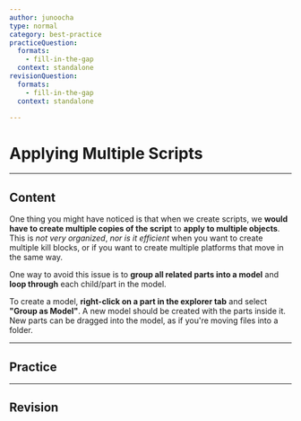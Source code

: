 ```yaml
---
author: junoocha
type: normal
category: best-practice
practiceQuestion:
  formats:
    - fill-in-the-gap
  context: standalone
revisionQuestion:
  formats:
    - fill-in-the-gap
  context: standalone

---
```


# Applying Multiple Scripts

---

## Content

One thing you might have noticed is that when we create scripts, we **would have to create multiple copies of the script** to **apply to multiple objects**. This is *not very organized*, *nor is it efficient* when you want to create multiple kill blocks, or if you want to create multiple platforms that move in the same way.

One way to avoid this issue is to **group all related parts into a model** and **loop through** each child/part in the model.

To create a model, **right-click on a part in the explorer tab** and select **"Group as Model"**. A new model should be created with the parts inside it. New parts can be dragged into the model, as if you're moving files into a folder.

---

## Practice 

---

## Revision
